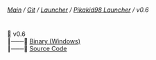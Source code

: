 ###### [Main](https://pikakid98.github.io) / [Git](https://git-pikakid98.github.io) / [Launcher](https://git-pikakid98.github.io/launcher) / [Pikakid98 Launcher](https://git-pikakid98.github.io/launcher/pikakid98-launcher) / v0.6
<h1></h1>

📂 v0.6
\
┃───📄 [Binary (Windows)](https://github.com/Git-Pikakid98/pikakid98-launcher/releases/download/v0.6/Pikakid98.Launcher.exe)
\
┃───📄 [Source Code](https://github.com/Git-Pikakid98/pikakid98-launcher/archive/refs/tags/v0.6.zip)
